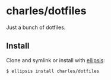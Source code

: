 # charles/dotfiles
Just a bunch of dotfiles.

## Install
Clone and symlink or install with [ellipsis][ellipsis]:

```
$ ellipsis install charles/dotfiles
```

[ellipsis]: http://ellipsis.sh
